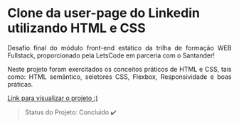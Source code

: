 <h1 align="left"> Clone da user-page do Linkedin utilizando HTML e CSS </h1>
<p align="justify"> Desafio final do módulo front-end estático da trilha de formação WEB Fullstack, proporcionado pela LetsCode em parceria com o Santander! </p>

<p align="justify"> Neste projeto foram exercitados os conceitos práticos de HTML e CSS, tais como: HTML semântico, seletores CSS, Flexbox, Responsividade e boas práticas. </p>

<a href="https://nervous-carson-d3e6a4.netlify.app/"> Link para visualizar o projeto :)</a>


> Status do Projeto: Concluido :heavy_check_mark:

